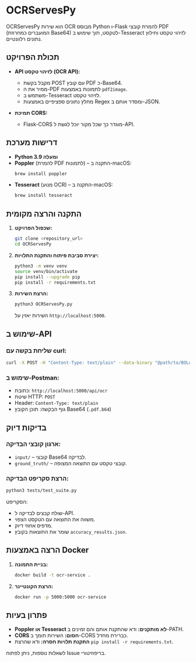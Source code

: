 # OCRServesPy

OCRServesPy הוא שירות OCR מבוסס Python ו-Flask להמרת קובצי PDF (המועברים כמחרוזת Base64) לטקסט, תוך שימוש ב-Tesseract לזיהוי טקסט וחילוץ נתונים רלוונטיים.

## תכולת הפרויקט

- **API לזיהוי טקסט (OCR API):**

  - מקבל בקשת POST עם קובץ PDF כ-Base64.
  - ממיר את ה-PDF לתמונות באמצעות `pdf2image`.
  - משתמש ב-Tesseract לזיהוי טקסט.
  - מחלץ נתונים ספציפיים באמצעות Regex ומסדר אותם ב-JSON.

- **תמיכת CORS:**

  - Flask-CORS מוגדר כך שכל מקור יוכל לגשת ל-API.

## דרישות מערכת

- **Python 3.9 ומעלה**
- **Poppler** (להמרת PDF לתמונות) – התקנה ב-macOS:
  ```bash
  brew install poppler
  ```
- **Tesseract** (מנוע OCR) – התקנה ב-macOS:
  ```bash
  brew install tesseract
  ```

## התקנה והרצה מקומית

1. **שכפול הפרויקט:**

   ```bash
   git clone <repository_url>
   cd OCRServesPy
   ```

2. **יצירת סביבת פיתוח והתקנת התלויות:**

   ```bash
   python3 -m venv venv
   source venv/bin/activate
   pip install --upgrade pip
   pip install -r requirements.txt
   ```

3. **הרצת השירות:**

   ```bash
   python3 OCRServesPy.py
   ```

   השירות יאזין על `http://localhost:5000`.

## שימוש ב-API

### שליחת בקשה עם curl:

```bash
curl -X POST -H "Content-Type: text/plain" --data-binary "@path/to/BOLdemo_generated_1.pdf.b64" http://localhost:5000/api/ocr
```

### שימוש ב-Postman:

- כתובת: `http://localhost:5000/api/ocr`
- שיטת HTTP: `POST`
- Header: `Content-Type: text/plain`
- גוף הבקשה: תוכן הקובץ Base64 (`.pdf.b64`)

## בדיקות דיוק

### ארגון קובצי הבדיקה:

- `input/` – קובצי Base64 לבדיקה.
- `ground_truth/` – קובצי טקסט עם התוצאה המצופה.

### הרצת סקריפט הבדיקה:

```bash
python3 tests/test_suite.py
```

הסקריפט:

- שולח קבצים לבדיקה ל-API.
- משווה את התוצאה עם הטקסט הצפוי.
- מדפיס אחוזי דיוק.
- שומר את התוצאות בקובץ `accuracy_results.json`.

## הרצה באמצעות Docker

1. **בניית התמונה:**

   ```bash
   docker build -t ocr-service .
   ```

2. **הרצת הקונטיינר:**

   ```bash
   docker run -p 5000:5000 ocr-service
   ```

## פתרון בעיות

- **Poppler או Tesseract לא מותקנים:** ודא שהתקנת אותם והם זמינים ב-PATH.
- **CORS חסום:** השירות תומך ב-CORS כברירת מחדל.
- **התקנת תלויות חסרה:** ודא שהרצת `pip install -r requirements.txt`.

לשאלות נוספות, ניתן לפתוח Issue בריפוזיטורי.

